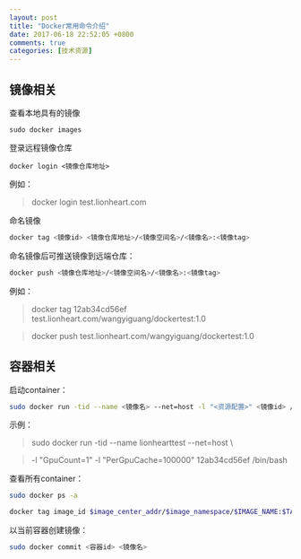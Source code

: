 ```yaml
---
layout: post
title: "Docker常用命令介绍"
date: 2017-06-18 22:52:05 +0800
comments: true
categories: [技术资源] 
---
```


## 镜像相关

查看本地具有的镜像

```
sudo docker images
```

登录远程镜像仓库

```
docker login <镜像仓库地址>
```

例如：

> docker login test.lionheart.com

命名镜像

```bash
docker tag <镜像id> <镜像仓库地址>/<镜像空间名>/<镜像名>:<镜像tag>
```

命名镜像后可推送镜像到远端仓库：

```bash
docker push <镜像仓库地址>/<镜像空间名>/<镜像名>:<镜像tag>
```

例如：

> docker tag 12ab34cd56ef test.lionheart.com/wangyiguang/dockertest:1.0

> docker push test.lionheart.com/wangyiguang/dockertest:1.0

## 容器相关

启动container：

```bash
sudo docker run -tid --name <镜像名> --net=host -l "<资源配置>" <镜像id> /bin/bash
```

示例：

> sudo docker run -tid --name lionhearttest --net=host  \

> -l "GpuCount=1" -l "PerGpuCache=100000" 12ab34cd56ef /bin/bash

查看所有container：

```bash
sudo docker ps -a
```

```bash
docker tag image_id $image_center_addr/$image_namespace/$IMAGE_NAME:$TAG
```

以当前容器创建镜像：

```bash
sudo docker commit <容器id> <镜像名>
```

